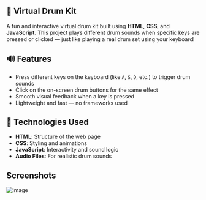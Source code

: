 ## 🥁 Virtual Drum Kit

A fun and interactive virtual drum kit built using **HTML**, **CSS**, and **JavaScript**. This project plays different drum sounds when specific keys are pressed or clicked — just like playing a real drum set using your keyboard!

## 🔊 Features

- Press different keys on the keyboard (like `A`, `S`, `D`, etc.) to trigger drum sounds
- Click on the on-screen drum buttons for the same effect
- Smooth visual feedback when a key is pressed
- Lightweight and fast — no frameworks used

## 🚀 Technologies Used

- **HTML**: Structure of the web page
- **CSS**: Styling and animations
- **JavaScript**: Interactivity and sound logic
- **Audio Files**: For realistic drum sounds

## Screenshots

![image](https://github.com/user-attachments/assets/191323a5-0055-4805-8739-f03ce6713044)
